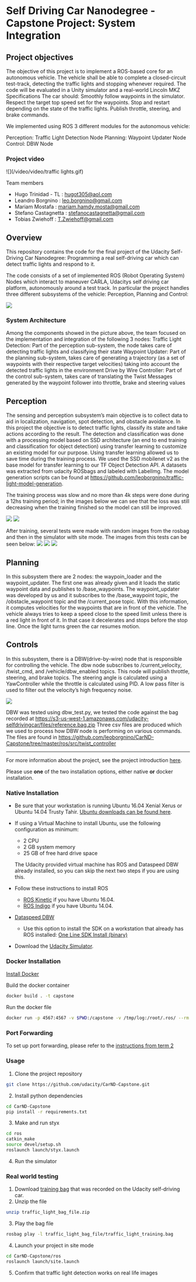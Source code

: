 # Self Driving Car Nanodegree - Capstone Project: System Integration

## Project objectives

The objective of this project is to implement a ROS-based core for an autonomous vehicle. The vehicle shall be able to complete a closed-circuit test-track, detecting the traffic lights and stopping whenever required. The code will be evaluated in a Unity simulator and a real-world Lincoln MKZ
Specifications
The car should:
Smoothly follow waypoints in the simulator.
Respect the target top speed set for the waypoints.
Stop and restart depending on the state of the traffic lights.
Publish throttle, steering, and brake commands.

We implemented using ROS 3 different modules for the autonomous vehicle:

Perception: Traffic Light Detection Node
Planning: Waypoint Updater Node
Control: DBW Node

### Project video


![](/video/video/traffic lights.gif)

Team members
* Hugo Trinidad - TL : hugot305@aol.com
* Leandro Borgnino : leo.borgnino@gmail.com
* Mariam Mostafa : mariam.hamdy.mosta@gmail.com
* Stefano Castagnetta : stefanocastagnetta@gmail.com
* Tobias Zwiehoff : T.Zwiehoff@gmail.com





## Overview

This repository contains the code for the final project of the Udacity Self-Driving Car Nanodegree: Programming a real self-driving car which can detect traffic lights and respond to it. 

The code consists of a set of implemented ROS (Robot Operating System) Nodes which interact to maneuver CARLA, Udacitys self driving car platform, autonomously around a test track. In particular the project handles three different subsystems of the vehicle: Perception, Planning and Control:

![](/video/capstone_table.JPG)

### System Architecture
Among the components showed in the picture above, the team focused on the implementation and integration of the following 3 nodes:
Traffic Light Detection: Part of the perception sub-system, the node takes care of detecting traffic lights and classifying their state
Waypoint Updater: Part of the planning sub-system, takes care of generating a trajectory (as a set of waypoints with their respective target velocities) taking into account the detected traffic lights in the environment
Drive by Wire Controller: Part of the control sub-system, takes care of translating the Twist Messages generated by the waypoint follower into throttle, brake and steering values


## Perception
The sensing and perception subsystem’s main objective is to collect data to aid in localization, navigation, spot detection, and obstacle avoidance. In this project the objective is to detect traffic lights, classify its state and take actions according to the result.
The detection and classification was done with a processing model based on SSD architecture (an end to end training and classification for object detection) using transfer learning to customize an existing model for our purpose. Using transfer learning allowed us to save time during the training process.
We used the SSD mobilenet v2 as the base model for transfer learning to our TF Object Detection API. A datasets was extracted from udacity ROSbags and labeled with LabelImg.
The model generation scripts can be found at  https://github.com/leoborgnino/traffic-light-model-generation.

The training process was slow and no more than 4k steps were done during a 12hs training period; in the images below we can see that the loss was still decreasing when the training finished so the model can still be improved.

![](/video/capstone_diagr.png )
![](/video/capstone_diagr1.png )

After training, several tests were made with random images from the rosbag and then in the simulator with site mode. The images from this tests can be seen below:
![](/video/traffic_1.png )
![](/video/traffic_2.png )
![](/video/traffic_3.png )




## Planning

In this subsystem there are 2 nodes: the waypoin_loader and the waypoint_updater. The first one was already given and it loads the static waypoint data and publishes to /base_waypoints. 
The waypoint_updater was developed by us and it subscribes to the /base_waypoint topic, the /obstacle_waypoint topic and the /current_pose topic. With this information, it computes velocities for the waypoints that are in front of the vehicle. The vehicle always tries to keep a speed close to the speed limit unless there is a red light in front of it. In that case it decelerates and stops before the stop line. Once the light turns green the car resumes motion.


## Controls

In this subsystem, there is a DBW(drive-by-wire) node that is responsible for controlling the vehicle. The dbw node subscribes to /current_velocity, /twist_cmd, and /vehicle/dbw_enabled topics. This node will publish throttle, steering, and brake topics. The steering angle is calculated using a YawController while the throttle is calculated using PID. A low pass filter is used to filter out the velocity’s high frequency noise.

![](/video/dbw_node.png  )

DBW was  tested using dbw_test.py, we tested the code against the bag recorded at  https://s3-us-west-1.amazonaws.com/udacity-selfdrivingcar/files/reference.bag.zip
Three csv files are produced which we used to process how DBW node is performing on various commands. The files are found in https://github.com/leoborgnino/CarND-Capstone/tree/master/ros/src/twist_controller

___

For more information about the project, see the project introduction [here](https://classroom.udacity.com/nanodegrees/nd013/parts/6047fe34-d93c-4f50-8336-b70ef10cb4b2/modules/e1a23b06-329a-4684-a717-ad476f0d8dff/lessons/462c933d-9f24-42d3-8bdc-a08a5fc866e4/concepts/5ab4b122-83e6-436d-850f-9f4d26627fd9).

Please use **one** of the two installation options, either native **or** docker installation.

### Native Installation

* Be sure that your workstation is running Ubuntu 16.04 Xenial Xerus or Ubuntu 14.04 Trusty Tahir. [Ubuntu downloads can be found here](https://www.ubuntu.com/download/desktop).
* If using a Virtual Machine to install Ubuntu, use the following configuration as minimum:
  * 2 CPU
  * 2 GB system memory
  * 25 GB of free hard drive space

  The Udacity provided virtual machine has ROS and Dataspeed DBW already installed, so you can skip the next two steps if you are using this.

* Follow these instructions to install ROS
  * [ROS Kinetic](http://wiki.ros.org/kinetic/Installation/Ubuntu) if you have Ubuntu 16.04.
  * [ROS Indigo](http://wiki.ros.org/indigo/Installation/Ubuntu) if you have Ubuntu 14.04.
* [Dataspeed DBW](https://bitbucket.org/DataspeedInc/dbw_mkz_ros)
  * Use this option to install the SDK on a workstation that already has ROS installed: [One Line SDK Install (binary)](https://bitbucket.org/DataspeedInc/dbw_mkz_ros/src/81e63fcc335d7b64139d7482017d6a97b405e250/ROS_SETUP.md?fileviewer=file-view-default)
* Download the [Udacity Simulator](https://github.com/udacity/CarND-Capstone/releases).

### Docker Installation
[Install Docker](https://docs.docker.com/engine/installation/)

Build the docker container
```bash
docker build . -t capstone
```

Run the docker file
```bash
docker run -p 4567:4567 -v $PWD:/capstone -v /tmp/log:/root/.ros/ --rm -it capstone
```

### Port Forwarding
To set up port forwarding, please refer to the [instructions from term 2](https://classroom.udacity.com/nanodegrees/nd013/parts/40f38239-66b6-46ec-ae68-03afd8a601c8/modules/0949fca6-b379-42af-a919-ee50aa304e6a/lessons/f758c44c-5e40-4e01-93b5-1a82aa4e044f/concepts/16cf4a78-4fc7-49e1-8621-3450ca938b77)

### Usage

1. Clone the project repository
```bash
git clone https://github.com/udacity/CarND-Capstone.git
```

2. Install python dependencies
```bash
cd CarND-Capstone
pip install -r requirements.txt
```
3. Make and run styx
```bash
cd ros
catkin_make
source devel/setup.sh
roslaunch launch/styx.launch
```
4. Run the simulator

### Real world testing
1. Download [training bag](https://s3-us-west-1.amazonaws.com/udacity-selfdrivingcar/traffic_light_bag_file.zip) that was recorded on the Udacity self-driving car.
2. Unzip the file
```bash
unzip traffic_light_bag_file.zip
```
3. Play the bag file
```bash
rosbag play -l traffic_light_bag_file/traffic_light_training.bag
```
4. Launch your project in site mode
```bash
cd CarND-Capstone/ros
roslaunch launch/site.launch
```
5. Confirm that traffic light detection works on real life images
